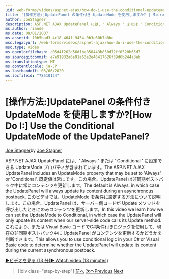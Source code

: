```yaml
---
uid: web-forms/videos/aspnet-ajax/how-do-i-use-the-conditional-updatemode-of-the-updatepanel
title: '[操作方法:]UpdatePanel の条件付き UpdateMode を使用しますか? | Microsoft Docs'
author: JoeStagner
description: ASP.NET AJAX UpdatePanel には、' Always ' または ' Conditional ' に設定できる UpdateMode プロパティが含まれています。 既定値は常にです。その場合は、UpdatePan...
ms.author: riande
ms.date: 08/01/2007
ms.assetid: 10b5bad3-4c18-464f-9454-0b3e60b7b8be
msc.legacyurl: /web-forms/videos/aspnet-ajax/how-do-i-use-the-conditional-updatemode-of-the-updatepanel
msc.type: video
ms.openlocfilehash: c05d4f262d56dfba858443b830d72ff0520b65d7
ms.sourcegitcommit: e7e91932a6e91a63e2e46417626f39d6b244a3ab
ms.translationtype: MT
ms.contentlocale: ja-JP
ms.lasthandoff: 03/06/2020
ms.locfileid: "78510124"
---
```

# <a name="how-do-i-use-the-conditional-updatemode-of-the-updatepanel"></a><span data-ttu-id="397ac-105">[操作方法:]UpdatePanel の条件付き UpdateMode を使用しますか?</span><span class="sxs-lookup"><span data-stu-id="397ac-105">[How Do I:] Use the Conditional UpdateMode of the UpdatePanel?</span></span>

<span data-ttu-id="397ac-106">[Joe Stagner](https://github.com/JoeStagner)</span><span class="sxs-lookup"><span data-stu-id="397ac-106">by [Joe Stagner](https://github.com/JoeStagner)</span></span>

<span data-ttu-id="397ac-107">ASP.NET AJAX UpdatePanel には、' Always ' または ' Conditional ' に設定できる UpdateMode プロパティが含まれています。</span><span class="sxs-lookup"><span data-stu-id="397ac-107">The ASP.NET AJAX UpdatePanel includes an UpdateMode property that may be set to 'Always' or 'Conditional'.</span></span> <span data-ttu-id="397ac-108">既定値は常にです。この場合、UpdatePanel は非同期ポストバック中に常にコンテンツを更新します。</span><span class="sxs-lookup"><span data-stu-id="397ac-108">The default is Always, in which case the UpdatePanel will always update its content during an asynchronous postback.</span></span> <span data-ttu-id="397ac-109">このビデオでは、UpdateMode を条件に設定する方法について説明します。この場合、UpdatePanel は、サーバー側コードが Update メソッドを呼び出したときにのみコンテンツを更新します。</span><span class="sxs-lookup"><span data-stu-id="397ac-109">In this video we learn how we can set the UpdateMode to Conditional, in which case the UpdatePanel will only update its content when our server-side code calls its Update method.</span></span> <span data-ttu-id="397ac-110">これにより、または Visual Basic コードでC#条件付きロジックを使用して、現在の非同期ポストバック中に UpdatePanel がコンテンツを更新するかどうかを判断できます。</span><span class="sxs-lookup"><span data-stu-id="397ac-110">This allows you to use conditional logic in your C# or Visual Basic code to determine whether the UpdatePanel will update its content during the current asynchronous postback.</span></span>

[<span data-ttu-id="397ac-111">&#9654;ビデオを見る (13 分)</span><span class="sxs-lookup"><span data-stu-id="397ac-111">&#9654; Watch video (13 minutes)</span></span>](https://channel9.msdn.com/Blogs/ASP-NET-Site-Videos/how-do-i-use-the-conditional-updatemode-of-the-updatepanel)

> [!div class="step-by-step"]
> <span data-ttu-id="397ac-112">[前へ](how-do-i-determine-whether-an-asynchronous-postback-has-occurred.md)
> [次へ](how-do-i-implement-the-persistent-communications-pattern-with-the-updatepanel.md)</span><span class="sxs-lookup"><span data-stu-id="397ac-112">[Previous](how-do-i-determine-whether-an-asynchronous-postback-has-occurred.md)
[Next](how-do-i-implement-the-persistent-communications-pattern-with-the-updatepanel.md)</span></span>
